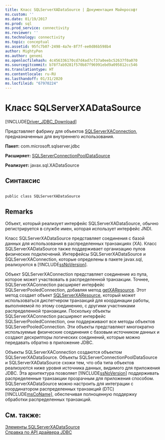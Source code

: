 ```yaml
---
title: Класс SQLServerXADataSource | Документация Майкрософт
ms.custom: ''
ms.date: 01/19/2017
ms.prod: sql
ms.prod_service: connectivity
ms.reviewer: ''
ms.technology: connectivity
ms.topic: conceptual
ms.assetid: 95fc7b07-2498-4a7e-8f7f-ee0d86b598b4
author: MightyPen
ms.author: genemi
ms.openlocfilehash: 4c456336170cd7d4ad7cf37a0eebc52637f0a070
ms.sourcegitcommit: b78f7ab9281f570b87f96991ebd9a095812cc546
ms.translationtype: HT
ms.contentlocale: ru-RU
ms.lasthandoff: 01/31/2020
ms.locfileid: "67970224"
---
```

# <a name="sqlserverxadatasource-class"></a>Класс SQLServerXADataSource
[!INCLUDE[Driver_JDBC_Download](../../../includes/driver_jdbc_download.md)]

  Представляет фабрику для объектов [SQLServerXAConnection](../../../connect/jdbc/reference/sqlserverxaconnection-class.md), предназначенных для внутреннего использования.  
  
 **Пакет:** com.microsoft.sqlserver.jdbc  
  
 **Расширяет:** [SQLServerConnectionPoolDataSource](../../../connect/jdbc/reference/sqlserverconnectionpooldatasource-class.md)  
  
 **Реализует:** javax.sql.XADataSource  
  
## <a name="syntax"></a>Синтаксис  
  
```  
  
public class SQLServerXADataSource  
```  
  
## <a name="remarks"></a>Remarks  
 Объект, который реализует интерфейс SQLServerXADataSource, обычно регистрируется в службе имен, которая использует интерфейс JNDI.  
  
 Класс SQLServerXADataSource представляет соединения с базой данных для использования в распределенных транзакциях (XA). Класс SQLServerXADataSource также поддерживает организацию пулов физических подключений. Интерфейсы SQLServerXADataSource и SQLServerXAConnection, которые определены в пакете javax.sql, реализуются в [!INCLUDE[ssNoVersion](../../../includes/ssnoversion-md.md)].  
  
 Объект SQLServerXAConnection представляет соединение из пула, которое может участвовать в распределенной транзакции. Точнее, SQLServerXAConnection расширяет интерфейс SQLServerPooledConnection, добавляя метод [getXAResource](../../../connect/jdbc/reference/getxaresource-method-sqlserverxaconnection.md). Этот метод создает объект [SQLServerXAResource](../../../connect/jdbc/reference/sqlserverxaresource-class.md), который может использоваться диспетчером транзакций для координации работы, выполняемой по этому соединению, с другими участниками распределенной транзакции. Поскольку объекты SQLServerXAConnection расширяют интерфейс SQLServerPooledConnection, они поддерживают все методы объектов SQLServerPooledConnection. Эти объекты представляют многократно используемые физические соединения с базовым источником данных и создают дескрипторы логических соединений, которые можно передавать обратно в приложение JDBC.  
  
 Объекты SQLServerXAConnection создаются объектом SQLServerXADataSource. Объекты SQLServerConnectionPoolDataSource и SQLServerXADataSource схожи тем, что оба типа объектов реализуются ниже уровня источника данных, видимого для приложения JDBC. Эта архитектура позволяет [!INCLUDE[ssNoVersion](../../../includes/ssnoversion-md.md)] поддерживать распределенные транзакции прозрачным для приложения способом. SQLServerXADataSource можно настроить для интеграции с координатором распределенных транзакций (DTC) [!INCLUDE[msCoName](../../../includes/msconame_md.md)], обеспечивая полноценную поддержку обработки распределенных транзакций.  
  
## <a name="see-also"></a>См. также:  
 [Элементы SQLServerXADataSource](../../../connect/jdbc/reference/sqlserverxadatasource-members.md)   
 [Справка по API драйвера JDBC](../../../connect/jdbc/reference/jdbc-driver-api-reference.md)  
  
  
